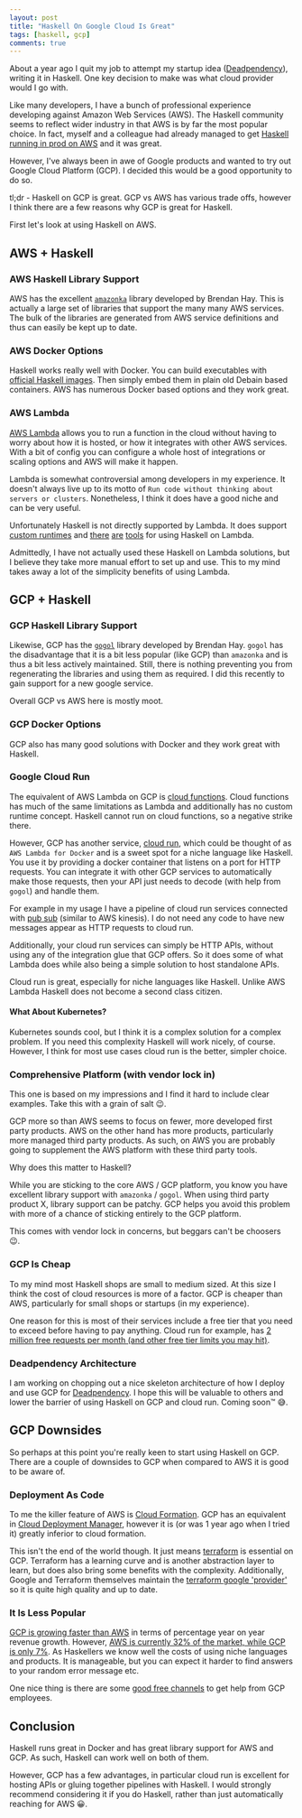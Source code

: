 ```yaml
---
layout: post
title: "Haskell On Google Cloud Is Great"
tags: [haskell, gcp]
comments: true
---
```


About a year ago I quit my job to attempt my startup idea ([Deadpendency](https://deadpendency.com)), writing it in Haskell. One key decision to make was what cloud provider would I go with.

Like many developers, I have a bunch of professional experience developing against Amazon Web Services (AWS). The Haskell community seems to reflect wider industry in that AWS is by far the most popular choice. In fact, myself and a colleague had already managed to get [Haskell running in prod on AWS](https://www.rea-group.com/blog/a-haskell-in-prod-journey/) and it was great.

However, I've always been in awe of Google products and wanted to try out Google Cloud Platform (GCP). I decided this would be a good opportunity to do so.

tl;dr - Haskell on GCP is great. GCP vs AWS has various trade offs, however I think there are a few reasons why GCP is great for Haskell.

First let's look at using Haskell on AWS.

## AWS + Haskell

### AWS Haskell Library Support

AWS has the excellent [`amazonka`](https://hackage.haskell.org/package/amazonka) library developed by Brendan Hay. This is actually a large set of libraries that support the many many AWS services. The bulk of the libraries are generated from AWS service definitions and thus can easily be kept up to date.

### AWS Docker Options

Haskell works really well with Docker. You can build executables with [official Haskell images](https://hub.docker.com/_/haskell/). Then simply embed them in plain old Debain based containers. AWS has numerous Docker based options and they work great.

### AWS Lambda

[AWS Lambda](https://aws.amazon.com/lambda/) allows you to run a function in the cloud without having to worry about how it is hosted, or how it integrates with other AWS services. With a bit of config you can configure a whole host of integrations or scaling options and AWS will make it happen.

Lambda is somewhat controversial among developers in my experience. It doesn't always live up to its motto of `Run code without thinking about servers or clusters`. Nonetheless, I think it does have a good niche and can be very useful.

Unfortunately Haskell is not directly supported by Lambda. It does support [custom runtimes](https://docs.aws.amazon.com/lambda/latest/dg/runtimes-custom.html) and [there](https://hackage.haskell.org/package/hal) [are](https://hackage.haskell.org/package/serverless-haskell) [tools](https://theam.github.io/aws-lambda-haskell-runtime/) for using Haskell on Lambda.

Admittedly, I have not actually used these Haskell on Lambda solutions, but I believe they take more manual effort to set up and use. This to my mind takes away a lot of the simplicity benefits of using Lambda.

## GCP + Haskell

### GCP Haskell Library Support

Likewise, GCP has the [`gogol`](https://hackage.haskell.org/package/gogol) library developed by Brendan Hay. `gogol` has the disadvantage that it is a bit less popular (like GCP) than `amazonka` and is thus a bit less actively maintained. Still, there is nothing preventing you from regenerating the libraries and using them as required. I did this recently to gain support for a new google service.

Overall GCP vs AWS here is mostly moot.

### GCP Docker Options

GCP also has many good solutions with Docker and they work great with Haskell.

### Google Cloud Run

The equivalent of AWS Lambda on GCP is [cloud functions](https://cloud.google.com/functions). Cloud functions has much of the same limitations as Lambda and additionally has no custom runtime concept. Haskell cannot run on cloud functions, so a negative strike there.

However, GCP has another service, [cloud run](https://cloud.google.com/run), which could be thought of as `AWS Lambda for Docker` and is a sweet spot for a niche language like Haskell. You use it by providing a docker container that listens on a port for HTTP requests. You can integrate it with other GCP services to automatically make those requests, then your API just needs to decode (with help from `gogol`) and handle them.

For example in my usage I have a pipeline of cloud run services connected with [pub sub](https://cloud.google.com/pubsub) (similar to AWS kinesis). I do not need any code to have new messages appear as HTTP requests to cloud run.

Additionally, your cloud run services can simply be HTTP APIs, without using any of the integration glue that GCP offers. So it does some of what Lambda does while also being a simple solution to host standalone APIs.

Cloud run is great, especially for niche languages like Haskell. Unlike AWS Lambda Haskell does not become a second class citizen.

#### What About Kubernetes?

Kubernetes sounds cool, but I think it is a complex solution for a complex problem. If you need this complexity Haskell will work nicely, of course. However, I think for most use cases cloud run is the better, simpler choice.

### Comprehensive Platform (with vendor lock in)

This one is based on my impressions and I find it hard to include clear examples. Take this with a grain of salt 😉.

GCP more so than AWS seems to focus on fewer, more developed first party products. AWS on the other hand has more products, particularly more managed third party products. As such, on AWS you are probably going to supplement the AWS platform with these third party tools.

Why does this matter to Haskell?

While you are sticking to the core AWS / GCP platform, you know you have excellent library support with `amazonka` / `gogol`. When using third party product X, library support can be patchy. GCP helps you avoid this problem with more of a chance of sticking entirely to the GCP platform.

This comes with vendor lock in concerns, but beggars can't be choosers 😉.

### GCP Is Cheap

To my mind most Haskell shops are small to medium sized. At this size I think the cost of cloud resources is more of a factor. GCP is cheaper than AWS, particularly for small shops or startups (in my experience).

One reason for this is most of their services include a free tier that you need to exceed before having to pay anything. Cloud run for example, has [2 million free requests per month (and other free tier limits you may hit)](https://cloud.google.com/run/pricing).

### Deadpendency Architecture

I am working on chopping out a nice skeleton architecture of how I deploy and use GCP for [Deadpendency](https://deadpendency.com). I hope this will be valuable to others and lower the barrier of using Haskell on GCP and cloud run. Coming soon™️ 😅.

## GCP Downsides

So perhaps at this point you're really keen to start using Haskell on GCP. There are a couple of downsides to GCP when compared to AWS it is good to be aware of.

### Deployment As Code

To me the killer feature of AWS is [Cloud Formation](https://aws.amazon.com/cloudformation). GCP has an equivalent in [Cloud Deployment Manager](https://cloud.google.com/deployment-manager), however it is (or was 1 year ago when I tried it) greatly inferior to cloud formation.

This isn't the end of the world though. It just means [terraform](https://www.terraform.io/) is essential on GCP. Terraform has a learning curve and is another abstraction layer to learn, but does also bring some benefits with the complexity. Additionally, Google and Terraform themselves maintain the [terraform google 'provider'](https://registry.terraform.io/providers/hashicorp/google/latest) so it is quite high quality and up to date.

### It Is Less Popular

[GCP is growing faster than AWS](https://www.parkmycloud.com/blog/aws-vs-azure-vs-google-cloud-market-share/) in terms of percentage year on year revenue growth. However, [AWS is currently 32% of the market, while GCP is only 7%](https://www.parkmycloud.com/blog/aws-vs-azure-vs-google-cloud-market-share/). As Haskellers we know well the costs of using niche languages and products. It is manageable, but you can expect it harder to find answers to your random error message etc.

One nice thing is there are some [good free channels](https://cloud.google.com/community#home-support) to get help from GCP employees.

## Conclusion

Haskell runs great in Docker and has great library support for AWS and GCP. As such, Haskell can work well on both of them.

However, GCP has a few advantages, in particular cloud run is excellent for hosting APIs or gluing together pipelines with Haskell. I would strongly recommend considering it if you do Haskell, rather than just automatically reaching for AWS 😀.

